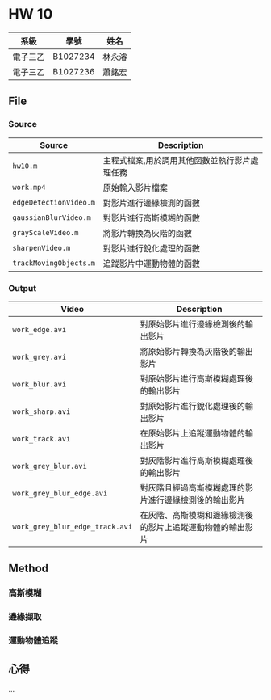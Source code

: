 # HW 10

| 系級     | 學號     | 姓名   |
| -------- | -------- | ------ |
| 電子三乙 | B1027234 | 林永濬 |
| 電子三乙 | B1027236 | 蕭銘宏 |

## File 

### Source 

| Source                 | Description                                   |
| ---------------------- | --------------------------------------------- |
| `hw10.m`               | 主程式檔案,用於調用其他函數並執行影片處理任務 |
| `work.mp4`             | 原始輸入影片檔案                              |
| `edgeDetectionVideo.m` | 對影片進行邊緣檢測的函數                      |
| `gaussianBlurVideo.m`  | 對影片進行高斯模糊的函數                      |
| `grayScaleVideo.m`     | 將影片轉換為灰階的函數                        |
| `sharpenVideo.m`       | 對影片進行銳化處理的函數                      |
| `trackMovingObjects.m` | 追蹤影片中運動物體的函數                      |

### Output

| Video                           | Description                                                |
| ------------------------------- | ---------------------------------------------------------- |
| `work_edge.avi`                 | 對原始影片進行邊緣檢測後的輸出影片                         |
| `work_grey.avi`                 | 將原始影片轉換為灰階後的輸出影片                           |
| `work_blur.avi`                 | 對原始影片進行高斯模糊處理後的輸出影片                     |
| `work_sharp.avi`                | 對原始影片進行銳化處理後的輸出影片                         |
| `work_track.avi`                | 在原始影片上追蹤運動物體的輸出影片                         |
| `work_grey_blur.avi`            | 對灰階影片進行高斯模糊處理後的輸出影片                     |
| `work_grey_blur_edge.avi`       | 對灰階且經過高斯模糊處理的影片進行邊緣檢測後的輸出影片     |
| `work_grey_blur_edge_track.avi` | 在灰階、高斯模糊和邊緣檢測後的影片上追蹤運動物體的輸出影片 |

## Method 

### 高斯模糊

### 邊緣擷取

### 運動物體追蹤

## 心得

...